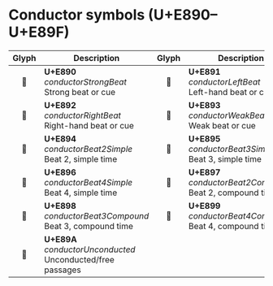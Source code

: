 Conductor symbols (U+E890–U+E89F)
=================================

| **Glyph** | **Description** | **Glyph** | **Description**
| :-------: | --------------- | :-------: | ---------------
|<span class="bravura_large">&#xe890;</span> | **U+E890**<br/>*conductorStrongBeat*<br/>Strong beat or cue | <span class="bravura_large">&#xe891;</span> | **U+E891**<br/>*conductorLeftBeat*<br/>Left-hand beat or cue
|<span class="bravura_large">&#xe892;</span> | **U+E892**<br/>*conductorRightBeat*<br/>Right-hand beat or cue | <span class="bravura_large">&#xe893;</span> | **U+E893**<br/>*conductorWeakBeat*<br/>Weak beat or cue
|<span class="bravura_large">&#xe894;</span> | **U+E894**<br/>*conductorBeat2Simple*<br/>Beat 2, simple time | <span class="bravura_large">&#xe895;</span> | **U+E895**<br/>*conductorBeat3Simple*<br/>Beat 3, simple time
|<span class="bravura_large">&#xe896;</span> | **U+E896**<br/>*conductorBeat4Simple*<br/>Beat 4, simple time | <span class="bravura_large">&#xe897;</span> | **U+E897**<br/>*conductorBeat2Compound*<br/>Beat 2, compound time
|<span class="bravura_large">&#xe898;</span> | **U+E898**<br/>*conductorBeat3Compound*<br/>Beat 3, compound time | <span class="bravura_large">&#xe899;</span> | **U+E899**<br/>*conductorBeat4Compound*<br/>Beat 4, compound time
|<span class="bravura_large">&#xe89a;</span> | **U+E89A**<br/>*conductorUnconducted*<br/>Unconducted/free passages | &nbsp; | &nbsp;